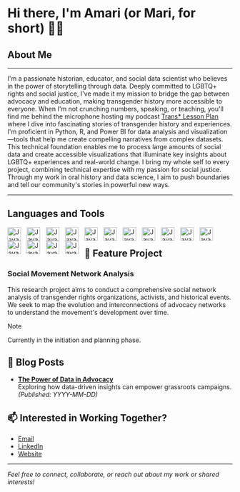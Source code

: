 # Hi there, I'm Amari (or Mari, for short) 👋🏾

## About Me
---

I'm a passionate historian, educator, and social data scientist who believes in the power of storytelling through data. Deeply committed to LGBTQ+ rights and social justice, I've made it my mission to bridge the gap between advocacy and education, making transgender history more accessible to everyone. When I'm not crunching numbers, speaking, or teaching, you'll find me behind the microphone hosting my podcast [Trans* Lesson Plan](https://open.spotify.com/show/1C8sCmMmmlPSsguU9XuOHp?si=zOVtuaEUTcygJBkz321amA) where I dive into fascinating stories of transgender history and experiences. I'm proficient in Python, R, and Power BI for data analysis and visualization—tools that help me create compelling narratives from complex datasets. This technical foundation enables me to process large amounts of social data and create accessible visualizations that illuminate key insights about LGBTQ+ experiences and real-world change. I bring my whole self to every project, combining technical expertise with my passion for social justice. Through my work in oral history and data science, I aim to push boundaries and tell our community's stories in powerful new ways.

---

## Languages and Tools
<img align="left" alt="Java" width="30px" style="padding-right:10px;" src="https://cdn.jsdelivr.net/gh/devicons/devicon@latest/icons/python/python-original.svg">
<img align="left" alt="Java" width="30px" style="padding-right:10px;" src="https://cdn.jsdelivr.net/gh/devicons/devicon@latest/icons/r/r-plain.svg">
<img align="left" alt="Java" width="30px" style="padding-right:10px;" src="https://cdn.jsdelivr.net/gh/devicons/devicon@latest/icons/csharp/csharp-plain.svg">
<img align="left" alt="Java" width="30px" style="padding-right:10px;" src="https://cdn.jsdelivr.net/gh/devicons/devicon@latest/icons/powershell/powershell-plain.svg">
<img align="left" alt="Java" width="30px" style="padding-right:10px;" src="https://cdn.jsdelivr.net/gh/devicons/devicon@latest/icons/javascript/javascript-plain.svg">
<img align="left" alt="Java" width="30px" style="padding-right:10px;" src="https://cdn.jsdelivr.net/gh/devicons/devicon@latest/icons/typescript/typescript-plain.svg">
<img align="left" alt="Java" width="30px" style="padding-right:10px;" src="https://cdn.jsdelivr.net/gh/devicons/devicon@latest/icons/github/github-original.svg">
<img align="left" alt="Java" width="30px" style="padding-right:10px;" src="https://cdn.jsdelivr.net/gh/devicons/devicon@latest/icons/azure/azure-original.svg">
<img align="left" alt="Java" width="30px" style="padding-right:10px;" src="https://cdn.jsdelivr.net/gh/devicons/devicon@latest/icons/pandas/pandas-original.svg">
<img align="left" alt="Java" width="30px" style="padding-right:10px;" src="https://cdn.jsdelivr.net/gh/devicons/devicon@latest/icons/plotly/plotly-original.svg">
<img align="left" alt="Java" width="30px" style="padding-right:10px;" src="https://cdn.jsdelivr.net/gh/devicons/devicon@latest/icons/scikitlearn/scikitlearn-original.svg">
<img align="left" alt="Java" width="30px" style="padding-right:10px;" src="https://cdn.jsdelivr.net/gh/devicons/devicon@latest/icons/spss/spss-original.svg">
<img align="left" alt="Java" width="30px" style="padding-right:10px;" src="https://cdn.jsdelivr.net/gh/devicons/devicon@latest/icons/stata/stata-original-wordmark.svg">
<img align="left" alt="Java" width="30px" style="padding-right:10px;" src="https://cdn.jsdelivr.net/gh/devicons/devicon@latest/icons/mysql/mysql-original-wordmark.svg">
<img align="left" alt="Java" width="30px" style="padding-right:10px;" src="https://cdn.jsdelivr.net/gh/devicons/devicon@latest/icons/premierepro/premierepro-plain.svg">
<br />

## 🚀 Feature Project

### Social Movement Network Analysis
This research project aims to conduct a comprehensive social network analysis of transgender rights organizations, activists, and historical events. We seek to map the evolution and interconnections of advocacy networks to understand the movement's development over time.

> [!NOTE]
> Currently in the initiation and planning phase.

## 📝 Blog Posts

<!-- Add your latest blog posts below! For each, include a title, brief summary, and link. Example: -->
- **[The Power of Data in Advocacy](#)**  
  Exploring how data-driven insights can empower grassroots campaigns. *(Published: YYYY-MM-DD)*

<!-- Add more posts as you publish them! -->

## 📫 Interested in Working Together?

- [Email](mailto:amari@amarimcgee.com?subject=Interested%20in%20Working%20Together&body=Your%20Body%20Text)
- [LinkedIn](https://www.linkedin.com/in/marimcgee/)
- [Website](https://www.amarimcgee.com/)

---
*Feel free to connect, collaborate, or reach out about my work or shared interests!*
